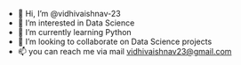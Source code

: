 - 👋 Hi, I’m @vidhivaishnav-23
- 👀 I’m interested in Data Science
- 🌱 I’m currently learning Python
- 💞️ I’m looking to collaborate on Data Science projects
- 📫 you can reach me via mail vidhivaishnav23@gmail.com

<!---
vidhivaishnav-23/vidhivaishnav-23 is a ✨ special ✨ repository because its `README.md` (this file) appears on your GitHub profile.
You can click the Preview link to take a look at your changes.
--->
